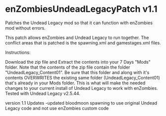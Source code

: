 # enZombiesUndeadLegacyPatch v1.1
Patches the Undead Legacy mod so that it can function with enZombies mod without errors.

This patch allows enZombies and Undead Legacy to run together. 
The conflict areas that is patched is the spawning.xml and gamestages.xml files. 

Instructions: 

Download the zip file and Extract the contents into your 7 Days "Mods" folder. 
Note that the contents of the zip file contain the folder "UndeadLegacy_Content01". 
Be sure that this folder and along with it's contents OVERWRITES the existing same folder (UndeadLegacy_Content01) that's already in your Mods folder.
This is what will make the needed changes to your current install of Undead Legacy to work with enZombies. 
Tested with Undead Legacy v2.5.44.


version 1.1 Updates
-updated bloodmoon spawning to use original Undead Legacy code and not use enZombies custom code